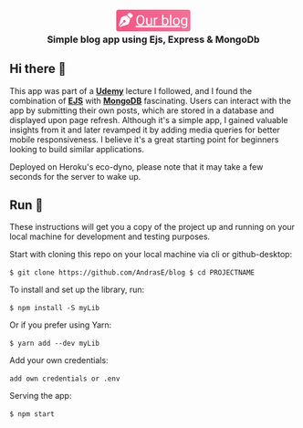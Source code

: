 <h3 align="center">
  <a href="https://andras-blog.cyclic.app/" target="_blank" rel="noopener noreferrer">
  <img src="https://github.com/AndrasE/raw-readme/blob/main/blog-readme-img.png?raw=true" width="130px">
  </a>
<br/>
  Simple blog app using Ejs, Express & MongoDb
</h3>

## Hi there 👋

This app was part of a **[Udemy](https://www.udemy.com/course/the-complete-web-development-bootcamp)** lecture I followed, and I found the combination of **[EJS](https://ejs.co/)** with **[MongoDB](https://www.mongodb.com/)** fascinating. Users can interact with the app by submitting their own posts, which are stored in a database and displayed upon page refresh. Although it's a simple app, I gained valuable insights from it and later revamped it by adding media queries for better mobile responsiveness. I believe it's a great starting point for beginners looking to build similar applications.

Deployed on Heroku's eco-dyno, please note that it may take a few seconds for the server to wake up.

## Run 🚀

These instructions will get you a copy of the project up and running on your local machine for development and testing purposes.

Start with cloning this repo on your local machine via cli or github-desktop:

`
$ git clone https://github.com/AndrasE/blog
$ cd PROJECTNAME
`

To install and set up the library, run:

`
$ npm install -S myLib
`

Or if you prefer using Yarn:

`
$ yarn add --dev myLib
`

Add your own credentials:

`
add own credentials or .env
`

Serving the app:

`
$ npm start
`
